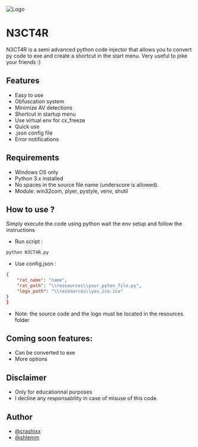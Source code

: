 ![Logo](https://imgur.com/0HRdDUT.jpg)


# N3CT4R

N3CT4R is a semi advanced python code injector that allows you to convert py code to exe and create a shortcut in the start menu. Very useful to joke your friends :)


## Features

- Easy to use
- Obfuscation system
- Minimize AV detections
- Shortcut in startup menu
- Use virtual env for cx_freeze
- Quick use
- .json config file
- Error notifications


## Requirements

- Windows OS only
- Python 3.x installed
- No spaces in the source file name (underscore is allowed).
- Module: win32com, plyer, pystyle, venv, shutil



## How to use ?

Simply execute the code using python wait the env setup and follow the instructions
- Run script :
```bash
python N3CT4R.py
```
- Use config.json :
```json
{
    "rat_name": "name",
    "rat_path": "\\ressources\\your_pyton_file.py",
    "logo_path": "\\ressources\\you_ico.ico"
}
}
```
- Note: the source code and the logo must be located in the resources folder
## Coming soon features:
- Can be converted to exe
- More options

## Disclaimer 
- Only for educationnal purposes
- I decline any responsability in case of misuse of this code.

## Author

- [@crashixx](https://github.com/crashixx)
- [@shlemm](https://ielle.io/nadagithub)
